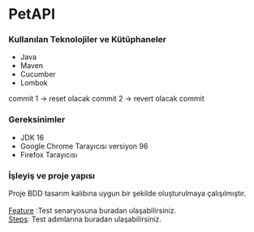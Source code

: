 <h1> PetAPI </h1>

<h3>Kullanılan Teknolojiler ve Kütüphaneler</h3>

<ul>
<li>Java</li>
<li>Maven</li>
<li>Cucumber</li>
<li>Lombok</li>
</ul>

commit 1 -> reset olacak
commit 2 -> revert olacak commit

<h3>Gereksinimler</h3>

<ul>
<li>JDK 16</li>
<li>Google Chrome Tarayıcısı versiyon 96</li>
<li>Firefox Tarayıcısı</li>
</ul>

<h3>İşleyiş ve proje yapısı</h3>
Proje BDD tasarım kalıbına uygun bir şekilde oluşturulmaya çalışılmıştır.
<br>
<br>
<a href="https://github.com/zeynepdinc12/PetAPI/blob/master/src/test/java/features/CRUD.feature">Feature</a> :Test senaryosuna buradan ulaşabilirsiniz.
<br>
<a href="https://github.com/zeynepdinc12/PetAPI/blob/master/src/test/java/steps/CRUDSteps.java">Steps</a>: Test adımlarına buradan ulaşabilirsiniz.

